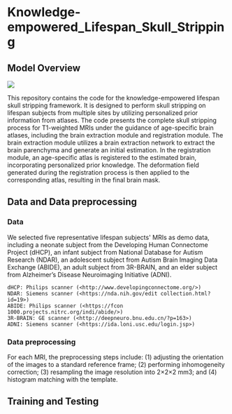 # Knowledge-empowered_Lifespan_Skull_Stripping

## Model Overview

![](https://github.com/limeiwang5050/Knowledge-empowered_Lifespan_Skull_Stripping/blob/main/Picture3-20.png)

This repository contains the code for the knowledge-empowered lifespan skull stripping framework. It is designed to perform skull stripping on lifespan subjects from multiple sites by utilizing personalized prior information from atlases. The code presents the complete skull stripping process for T1-weighted MRIs under the guidance of age-specific brain atlases, including the brain extraction module and registration module. The brain extraction module utilizes a brain extraction network to extract the brain parenchyma and generate an initial estimation. In the registration module, an age-specific atlas is registered to the estimated brain, incorporating personalized prior knowledge. The deformation field generated during the registration process is then applied to the corresponding atlas, resulting in the final brain mask.

## Data and Data preprocessing
### Data
We selected five representative lifespan subjects' MRIs as demo data, including a neonate subject from the Developing Human Connectome Project (dHCP), an infant subject from National Database for Autism Research (NDAR), an adolescent subject from Autism Brain Imaging Data Exchange (ABIDE), an adult subject from 3R-BRAIN, and an elder subject from Alzheimer’s Disease Neuroimaging Initiative (ADNI).

    dHCP: Philips scanner (<http://www.developingconnectome.org/>)
    NDAR: Siemens scanner (<https://nda.nih.gov/edit collection.html?id=19>)
    ABIDE: Philips scanner (<https://fcon 1000.projects.nitrc.org/indi/abide/>)
    3R-BRAIN: GE scanner (<http://deepneuro.bnu.edu.cn/?p=163>)
    ADNI: Siemens scanner (<https://ida.loni.usc.edu/login.jsp>)

### Data preprocessing
For each MRI, the preprocessing steps include: (1) adjusting the orientation of the images to a standard reference frame; (2) performing inhomogeneity correction; (3) resampling the image resolution into 2×2×2 mm3; and (4) histogram matching with the template.

## Training and Testing


